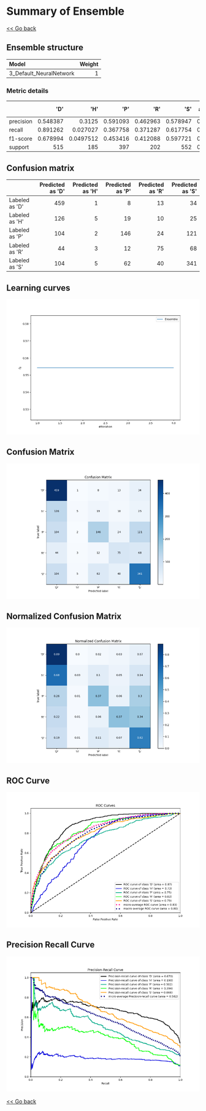 # Summary of Ensemble

[<< Go back](../README.md)


## Ensemble structure
| Model                   |   Weight |
|:------------------------|---------:|
| 3_Default_NeuralNetwork |        1 |

### Metric details
|           |        'D' |         'H' |        'P' |        'R' |        'S' |   accuracy |   macro avg |   weighted avg |   logloss |
|:----------|-----------:|------------:|-----------:|-----------:|-----------:|-----------:|------------:|---------------:|----------:|
| precision |   0.548387 |   0.3125    |   0.591093 |   0.462963 |   0.578947 |   0.554295 |    0.498778 |       0.533762 |    1.1552 |
| recall    |   0.891262 |   0.027027  |   0.367758 |   0.371287 |   0.617754 |   0.554295 |    0.455018 |       0.554295 |    1.1552 |
| f1-score  |   0.678994 |   0.0497512 |   0.453416 |   0.412088 |   0.597721 |   0.554295 |    0.438394 |       0.514358 |    1.1552 |
| support   | 515        | 185         | 397        | 202        | 552        |   0.554295 | 1851        |    1851        |    1.1552 |


## Confusion matrix
|                |   Predicted as 'D' |   Predicted as 'H' |   Predicted as 'P' |   Predicted as 'R' |   Predicted as 'S' |
|:---------------|-------------------:|-------------------:|-------------------:|-------------------:|-------------------:|
| Labeled as 'D' |                459 |                  1 |                  8 |                 13 |                 34 |
| Labeled as 'H' |                126 |                  5 |                 19 |                 10 |                 25 |
| Labeled as 'P' |                104 |                  2 |                146 |                 24 |                121 |
| Labeled as 'R' |                 44 |                  3 |                 12 |                 75 |                 68 |
| Labeled as 'S' |                104 |                  5 |                 62 |                 40 |                341 |

## Learning curves
![Learning curves](learning_curves.png)
## Confusion Matrix

![Confusion Matrix](confusion_matrix.png)


## Normalized Confusion Matrix

![Normalized Confusion Matrix](confusion_matrix_normalized.png)


## ROC Curve

![ROC Curve](roc_curve.png)


## Precision Recall Curve

![Precision Recall Curve](precision_recall_curve.png)



[<< Go back](../README.md)
